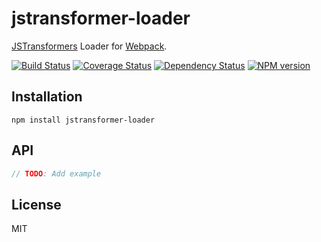 # jstransformer-loader

[JSTransformers](http://github.com/jstransformers) Loader for [Webpack](http://webpack.github.io).

[![Build Status](https://img.shields.io/travis/jstransformers/jstransformer-loader/master.svg)](https://travis-ci.org/jstransformers/jstransformer-loader)
[![Coverage Status](https://img.shields.io/codecov/c/github/jstransformers/jstransformer-loader/master.svg)](https://codecov.io/gh/jstransformers/jstransformer-loader)
[![Dependency Status](https://img.shields.io/david/jstransformers/jstransformer-loader/master.svg)](http://david-dm.org/jstransformers/jstransformer-loader)
[![NPM version](https://img.shields.io/npm/v/jstransformer-loader.svg)](https://www.npmjs.org/package/jstransformer-loader)

## Installation

    npm install jstransformer-loader

## API

```js
// TODO: Add example
```

## License

MIT
